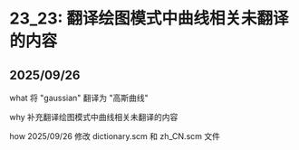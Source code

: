 # 23_23: 翻译绘图模式中曲线相关未翻译的内容
## 2025/09/26

what
将 "gaussian" 翻译为 "高斯曲线"

why
补充翻译绘图模式中曲线相关未翻译的内容

how
2025/09/26 修改 dictionary.scm 和 zh_CN.scm 文件


